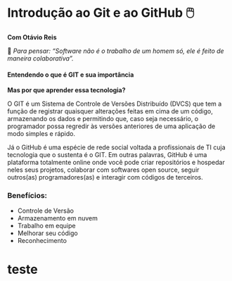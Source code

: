 # Introdução ao Git e ao GitHub :computer_mouse:

**Com Otávio Reis**

🌌 *Para pensar: “Software não é o trabalho de um homem só, ele é feito de maneira colaborativa”.* 

#### Entendendo o que é GIT e sua importância

**Mas por que aprender essa tecnologia?**

O GIT é um Sistema de Controle de Versões Distribuído (DVCS) que tem a função de registrar quaisquer alterações feitas em cima de um código, armazenando os dados e permitindo que, caso seja necessário, o programador possa regredir às versões anteriores de uma aplicação de modo simples e rápido.

Já o GitHub é uma espécie de rede social voltada a profissionais de TI cuja tecnologia que o sustenta é o GIT. Em outras palavras, GitHub é uma plataforma totalmente online onde você pode criar repositórios e hospedar neles seus projetos, colaborar com softwares open source, seguir outros(as) programadores(as) e interagir com códigos de terceiros. 

### Benefícios:

- Controle de Versão
- Armazenamento em nuvem
- Trabalho em equipe
- Melhorar seu código
- Reconhecimento
# teste
